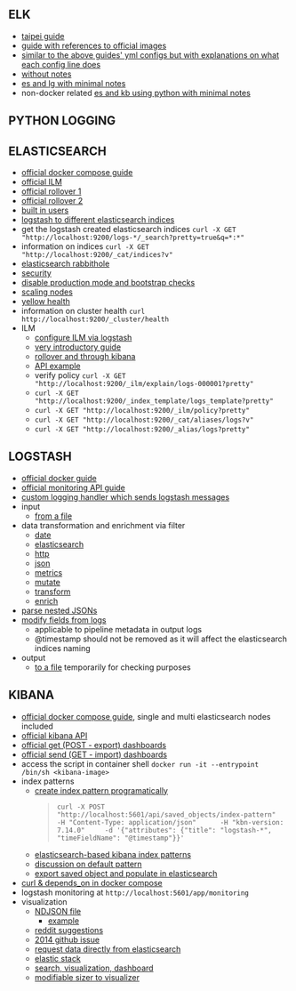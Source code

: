 ## ELK
- [taipei guide](https://github.com/twtrubiks/docker-elk-tutorial?tab=readme-ov-file#docker-logging--elk)
- [guide with references to official images](https://github.com/deviantony/docker-elk?tab=readme-ov-file#how-to-configure-elasticsearch)
- [similar to the above guides' yml configs but with explanations on what each config line does](https://github.com/KnightChaser/docker-elk-winlogbeat)
- [without notes](https://github.com/deviantony/docker-elk?tab=readme-ov-file#how-to-configure-elasticsearch)
- [es and lg with minimal notes](https://medium.com/@quangdutran809/elasticsearch-docker-compose-with-pre-loaded-data-from-json-file-using-logstash-58e86ed6be05)
- non-docker related [es and kb using python with minimal notes](https://codezup.com/building-a-real-time-analytics-dashboard-with-elasticsearch-and-kibana/)

## PYTHON LOGGING

## ELASTICSEARCH
- [official docker compose guide](https://www.elastic.co/guide/en/elasticsearch/reference/current/docker.html#docker-compose-file)
- [official ILM](https://www.elastic.co/guide/en/elasticsearch/reference/current/index-lifecycle-management.html)
- [official rollover 1](https://www.elastic.co/guide/en/elasticsearch/reference/current/getting-started-index-lifecycle-management.html)
- [official rollover 2](https://www.elastic.co/guide/en/elasticsearch/reference/7.14/getting-started-index-lifecycle-management.html)
- [built in users](https://www.elastic.co/guide/en/elasticsearch/reference/current/built-in-users.html)
- [logstash to different elasticsearch indices](https://www.elastic.co/guide/en/logstash/current/plugins-outputs-elasticsearch.html#_writing_to_different_indices_best_practices)
- get the logstash created elasticsearch indices `curl -X GET "http://localhost:9200/logs-*/_search?pretty=true&q=*:*"
`
- information on indices `curl -X GET "http://localhost:9200/_cat/indices?v"`
- [elasticsearch rabbithole](https://blog.patricktriest.com/text-search-docker-elasticsearch/)
- [security](https://www.elastic.co/guide/en/elasticsearch/reference/current/security-settings.html)
- [disable production mode and bootstrap checks](https://www.elastic.co/guide/en/elasticsearch/reference/current/bootstrap-checks.html)
- [scaling nodes](https://github.com/deviantony/docker-elk/wiki/Elasticsearch-cluster)
- [yellow health](https://stackoverflow.com/a/60819899)
- information on cluster health `curl http://localhost:9200/_cluster/health`
- ILM
    - [configure ILM via logstash](https://www.elastic.co/guide/en/logstash/current/plugins-outputs-elasticsearch.html)
    - [very introductory guide](https://medium.com/@mastindergmail1/understanding-elasticsearchs-index-lifecycle-management-ilm-policy-c7ab338c66fe)
    - [rollover and through kibana](https://stackoverflow.com/a/54000908)
    - [API example](https://stackoverflow.com/a/71737758)
    - verify policy `curl -X GET "http://localhost:9200/_ilm/explain/logs-000001?pretty"`
    - `curl -X GET "http://localhost:9200/_index_template/logs_template?pretty"`
    - `curl -X GET "http://localhost:9200/_ilm/policy?pretty"`
    - `curl -X GET "http://localhost:9200/_cat/aliases/logs?v"`
    - `curl -X GET "http://localhost:9200/_alias/logs?pretty"`

## LOGSTASH
- [official docker guide](https://www.elastic.co/guide/en/logstash/current/docker-config.html)
- [official monitoring API guide](https://www.elastic.co/guide/en/logstash/current/monitoring-logstash.html)
- [custom logging handler which sends logstash messages](https://github.com/vklochan/python-logstash?tab=readme-ov-file)
- input
    - [from a file](https://www.elastic.co/guide/en/logstash/current/plugins-inputs-file.html)
- data transformation and enrichment via filter
    - [date](https://github.com/logstash-plugins/logstash-filter-date/blob/main/docs/index.asciidoc)
    - [elasticsearch](https://github.com/logstash-plugins/logstash-filter-elasticsearch/blob/main/docs/index.asciidoc)
    - [http](https://github.com/logstash-plugins/logstash-filter-http/blob/main/docs/index.asciidoc)
    - [json](https://github.com/logstash-plugins/logstash-filter-json/blob/main/docs/index.asciidoc)
    - [metrics](https://github.com/logstash-plugins/logstash-filter-metrics/blob/main/docs/index.asciidoc)
    - [mutate](https://github.com/logstash-plugins/logstash-filter-mutate/blob/main/docs/index.asciidoc)
    - [transform](https://www.elastic.co/guide/en/logstash/current/core-operations.html)
    - [enrich](https://www.elastic.co/guide/en/logstash/current/lookup-enrichment.html)
- [parse nested JSONs](https://stackoverflow.com/a/43234427)
- [modify fields from logs](https://www.elastic.co/guide/en/logstash/current/plugins-filters-mutate.html)
    - applicable to pipeline metadata in output logs
    - @timestamp should not be removed as it will affect the elasticsearch indices naming
- output
    - [to a file](https://www.elastic.co/guide/en/logstash/current/plugins-outputs-file.html) temporarily for checking purposes

## KIBANA
- [official docker compose guide](https://www.elastic.co/guide/en/kibana/current/docker.html), single and multi elasticsearch nodes included
- [official kibana API](https://www.elastic.co/guide/en/kibana/7.17/api.html)
- [official get (POST - export) dashboards](https://www.elastic.co/guide/en/kibana/7.17/saved-objects-api-export.html)
- [official send (GET - import) dashboards](https://www.elastic.co/guide/en/kibana/7.17/saved-objects-api-import.html)
- access the script in container shell `docker run -it --entrypoint /bin/sh <kibana-image>`
- index patterns
    - [create index pattern programatically](https://stackoverflow.com/questions/71615665/how-to-create-index-pattern-in-elastic-seach-programmatically)
        > `curl -X POST "http://localhost:5601/api/saved_objects/index-pattern"     -H "Content-Type: application/json"      -H "kbn-version: 7.14.0"     -d '{"attributes": {"title": "logstash-*", "timeFieldName": "@timestamp"}}'`
    - [elasticsearch-based kibana index patterns](https://github.com/devopsmakers/kibana-index-pattern-creator)
    - [discussion on default pattern](https://discuss.elastic.co/t/how-to-create-a-default-index-pattern-via-kibana-api/238905/2)
    - [export saved object and populate in elasticsearch](https://discuss.elastic.co/t/running-kibana-in-docker-default-index-patterns/206300)
- [curl & depends_on in docker compose](https://thriveread.com/install-curl-in-docker-container/)
- logstash monitoring at `http://localhost:5601/app/monitoring`
- visualization
    - [NDJSON file](https://stackoverflow.com/a/69061674)
        - [example](https://forum.opensearch.org/t/can-we-use-kibana-rest-apis-to-create-the-dashboards-programmatically-in-opensearchdashboard/7397/3)
    - [reddit suggestions](https://www.reddit.com/r/elasticsearch/comments/13jg2kg/create_visualizations_and_add_them_in_dashboard/)
    - [2014 github issue](https://github.com/elastic/kibana/issues/1190)
    - [request data directly from elasticsearch](https://discuss.elastic.co/t/get-data-from-visualize-dashboard-using-the-api/83684/8)
    - [elastic stack](https://discuss.elastic.co/t/building-kibana-dashboard-dynamically/33713)
    - [search, visualization, dashboard](https://discuss.elastic.co/t/how-to-create-visualization-on-the-fly-using-a-script/31255/4)
    - [modifiable sizer to visualizer](https://github.com/mohclips/elastic_index_sizer/blob/main/src/get_size.py)
